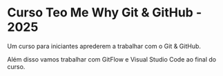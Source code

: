 # Curso Teo Me Why Git & GitHub - 2025

Um curso para iniciantes aprederem a trabalhar com o Git & GitHub.

Além disso vamos trabalhar com GitFlow e Visual Studio Code ao final do curso.